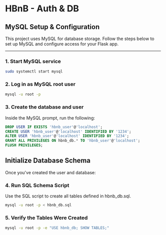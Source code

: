 # HBnB - Auth & DB
##  MySQL Setup & Configuration

This project uses MySQL for database storage. Follow the steps below to set up MySQL and configure access for your Flask app.

---

### 1. Start MySQL service

```bash
sudo systemctl start mysql
```
### 2. Log in as MySQL root user

```bash
mysql -u root -p
```
### 3. Create the database and user

Inside the MySQL prompt, run the following:
```sql
DROP USER IF EXISTS 'hbnb_user'@'localhost';
CREATE USER 'hbnb_user'@'localhost' IDENTIFIED BY '1234';
ALTER USER 'hbnb_user'@'localhost' IDENTIFIED BY '1234';
GRANT ALL PRIVILEGES ON hbnb_db.* TO 'hbnb_user'@'localhost';
FLUSH PRIVILEGES;

```
## Initialize Database Schema
Once you've created the user and database:
### 4. Run SQL Schema Script
Use the SQL script to create all tables defined in hbnb_db.sql.
```bash
mysql -u root -p < hbnb_db.sql

```
### 5. Verify the Tables Were Created
```bash
mysql -u root -p -e "USE hbnb_db; SHOW TABLES;"

```
